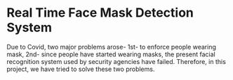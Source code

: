# Real Time Face Mask Detection System
Due to Covid, two major problems arose- 1st- to enforce people wearing mask, 2nd- since people have started wearing masks, the present facial recognition system used by security agencies have failed. Therefore, in this project, we have tried to solve these two problems.
